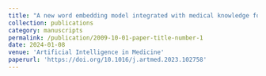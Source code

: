```yaml
---
title: "A new word embedding model integrated with medical knowledge for deep learning-based sentiment classification"
collection: publications
category: manuscripts
permalink: /publication/2009-10-01-paper-title-number-1
date: 2024-01-08
venue: 'Artificial Intelligence in Medicine'
paperurl: 'https://doi.org/10.1016/j.artmed.2023.102758'
---
```

